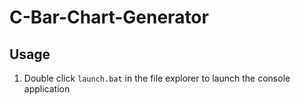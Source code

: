 # C-Bar-Chart-Generator

## Usage

1. Double click `launch.bat` in the file explorer to launch the console application